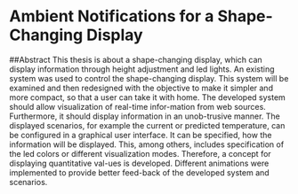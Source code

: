 # Ambient Notifications for a Shape-Changing Display

##Abstract 
This thesis is about a shape-changing display, which can display information through height adjustment and led lights. An existing system was used to control the shape-changing display. This system will be examined and then redesigned with the objective to make it simpler and more compact, so that a user can take it with home. The developed system should allow visualization of real-time infor-mation from web sources. Furthermore, it should display information in an unob-trusive manner.
The displayed scenarios, for example the current or predicted temperature, can be configured in a graphical user interface. It can be specified, how the information will be displayed. This, among others, includes specification of the led colors or different visualization modes. Therefore, a concept for displaying quantitative val-ues is developed. Different animations were implemented to provide better feed-back of the developed system and scenarios.
